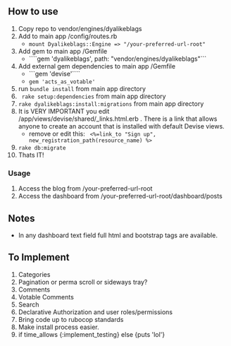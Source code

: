 ## How to use

1. Copy repo to vendor/engines/dyalikeblags
2. Add to main app /config/routes.rb
	* ```mount Dyalikeblags::Engine => "/your-preferred-url-root"```
3. Add gem to main app /Gemfile
	* ````gem 'dyalikeblags', path: "vendor/engines/dyalikeblags"```
4. Add external gem dependencies to main app /Gemfile
	* ```gem 'devise'````
	* ```gem 'acts_as_votable'```
5. run ```bundle install``` from main app directory
6. ``` rake setup:dependencies``` from main app directory
7. ```rake dyalikeblags:install:migrations``` from main app directory
8. It is VERY IMPORTANT you edit /app/views/devise/shared/_links.html.erb . There is a link that allows anyone to create an account that is installed with default Devise views.
	* remove or edit this: ``` <%=link_to "Sign up", new_registration_path(resource_name) %>```
9. ``` rake db:migrate ```
10. Thats IT!  


### Usage
1. Access the blog from /your-preferred-url-root
2. Access the dashboard from /your-preferred-url-root/dashboard/posts


## Notes
* In any dashboard text field full html and bootstrap tags are available.



## To Implement
1. Categories
2. Pagination or perma scroll or sideways tray?
3. Comments
4. Votable Comments
5. Search
6. Declarative Authorization and user roles/permissions
7. Bring code up to rubocop standards
8. Make install process easier.
6. if time_allows {:implement_testing} else {puts 'lol'}





